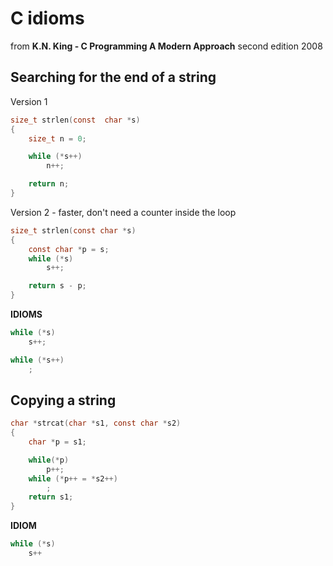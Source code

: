 # C idioms

from **K.N. King - C Programming A Modern Approach** second edition 2008

## Searching for the end of a string

Version 1

```c
size_t strlen(const  char *s)
{
    size_t n = 0;

    while (*s++)
        n++;

    return n;
}
```
Version 2 - faster, don't need a counter inside the loop

```c
size_t strlen(const char *s)
{
    const char *p = s;
    while (*s)
        s++;

    return s - p;
}
```

**IDIOMS**

```c
while (*s)
    s++;
```

```c
while (*s++)
    ;
```

## Copying a string

```c
char *strcat(char *s1, const char *s2)
{
    char *p = s1;

    while(*p)
        p++;
    while (*p++ = *s2++)
        ;
    return s1;
}
```
**IDIOM**
```c
while (*s)
    s++
```

